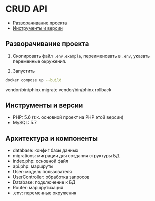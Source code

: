 # CRUD API

- [Разворачивание проекта](#разворачивание-проекта)
- [Инструменты и версии](#инструменты-и-версии)

## Разворачивание проекта
1. Скопировать файл `.env.example`, переименовать в `.env`, указать переменные окружения. 

2. Запустить 
```bash
docker compose up --build
```


vendor/bin/phinx migrate
vendor/bin/phinx rollback

## Инструменты и версии
- PHP: 5.6 (т.к. основной проект на PHP этой версии)
- MySQL: 5.7

## Архитектура и компоненты
- database: конфиг базы данных
- migrations: миграции для создания структуры БД
- index.php: основной файл
- api.php: маршруты
- User: модель пользователя
- UserController: обработка запросов
- Database: подключение к БД
- Router: маршрутизация
- .env: переменные окружения